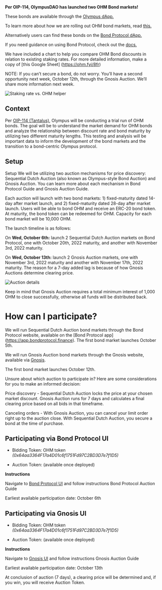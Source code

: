 **Per OIP-114, OlympusDAO has launched two OHM Bond markets!**

These bonds are available through the [Olympus dApp.](https://app.olympusdao.finance/#/bonds)
 
To learn more about how we are rolling out OHM bond markets, read [this.](https://ohm.fyi/lw1)

Alternatively users can find these bonds on the [Bond Protocol dApp.](https://app.bondprotocol.finance) 

If you need guidance on using Bond Protocol, check out the [docs.](https://docs.bondprotocol.finance/bond-marketplace/purchasing-a-bond)

We have included a chart to help you compare OHM Bond discounts in relation to existing staking rates. For more detailed information, make a copy of [this Google Sheet] (https://ohm.fyi/8fr)

NOTE: If you can’t secure a bond, do not worry. You’ll have a second opportunity next week, October 12th, through the Gnosis Auction. We’ll share more information next week.

![Staking rate vs. OHM helper](../../.gitbook/assets/staking-rate-vs-ohm-helper.png)

## Context
Per [OIP-114 (Tantalus)](https://forum.olympusdao.finance/d/1328-oip-114-tantalus-testing-ohm-bonds), Olympus will be conducting a trial run of OHM bonds. The goal will be to understand the market demand for OHM bonds and analyze the relationship between discount rate and bond maturity by utilizing two different maturity lengths. This testing and analysis will be important data to inform the development of the bond markets and the transition to a bond-centric Olympus protocol.

## Setup
Setup
We will be utilizing two auction mechanisms for price discovery: Sequential Dutch Auction (also known as Olympus-style Bond Auction) and Gnosis Auction. You can learn more about each mechanism in Bond Protocol Guide and Gnosis Auction Guide.

Each auction will launch with two bond markets: 1) fixed-maturity dated 14-day after market launch, and 2) fixed-maturity dated 28-day after market launch. Users will be able to bond OHM and receive an ERC-20 bond token. At maturity, the bond token can be redeemed for OHM. Capacity for each bond market will be 10,000 OHM. 

The launch timeline is as follows:

On **Wed, October 6th:** launch 2 Sequential Dutch Auction markets on Bond Protocol, one with October 20th, 2022 maturity, and another with November 3rd, 2022 maturity.

On **Wed, October 13th:** launch 2 Gnosis Auction markets, one with November 3rd, 2022 maturity and another with November 17th, 2022 maturity. The reason for a 7-day added lag is because of how Gnosis Auctions determine clearing price.

![Auction details](../../.gitbook/assets/auctionexplainer2.png)

Keep in mind that Gnosis Auction requires a total minimum interest of 1,000 OHM to close successfully, otherwise all funds will be distributed back. 


# How can I participate?
We will run Sequential Dutch Auction bond markets through the Bond Protocol website, available on the [Bond Protocol app] (https://app.bondprotocol.finance). The first bond market launches October 5th. 

We will run Gnosis Auction bond markets through the Gnosis website, available via [Gnosis](https://gnosis-auction.eth.link/#/overview#topAnchor). 

The first bond market launches October 12th.


Unsure about which auction to participate in? Here are some considerations for you to make an informed decision:

Price discovery - Sequential Dutch Auction locks the price at your chosen market discount. Gnosis Auction runs for 7 days and calculates a final clearing price based on all bids in that timeframe. 

Canceling orders - With Gnosis Auction, you can cancel your limit order right up to the auction close. With Sequential Dutch Auction, you secure a bond at the time of purchase.


## Participating via Bond Protocol UI

- Bidding Token: OHM token *(0x64aa3364F17a4D01c6f1751Fd97C2BD3D7e7f1D5)*

- Auction Token: (available once deployed)


**Instructions**

Navigate to [Bond Protocol UI](https://app.bondprotocol.finance/) and follow instructions Bond Protocol Auction Guide

Earliest available participation date: October 6th


## Participating via Gnosis UI

- Bidding Token: OHM token *(0x64aa3364F17a4D01c6f1751Fd97C2BD3D7e7f1D5)*

- Auction Token: (available once deployed)


**Instructions**

Navigate to [Gnosis UI](https://gnosis-auction.eth.link/#/overview#topAnchor) and follow instructions Gnosis Auction Guide

Earliest available participation date: October 13th

At conclusion of auction (7 days), a clearing price will be determined and, if you win, you will receive Auction Token. 